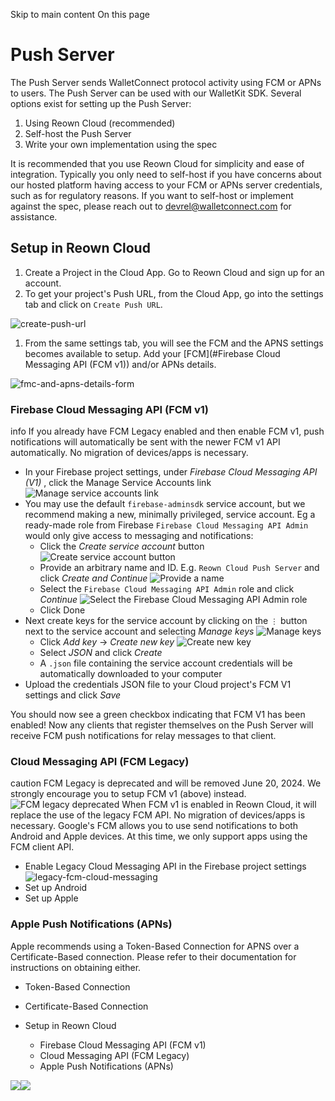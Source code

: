 Skip to main content
On this page
# Push Server
The Push Server sends WalletConnect protocol activity using FCM or APNs to users. The Push Server can be used with our WalletKit SDK.
Several options exist for setting up the Push Server:
  1. Using Reown Cloud (recommended)
  2. Self-host the Push Server
  3. Write your own implementation using the spec


It is recommended that you use Reown Cloud for simplicity and ease of integration. Typically you only need to self-host if you have concerns about our hosted platform having access to your FCM or APNs server credentials, such as for regulatory reasons. If you want to self-host or implement against the spec, please reach out to devrel@walletconnect.com for assistance.
## Setup in Reown Cloud​
  1. Create a Project in the Cloud App. Go to Reown Cloud and sign up for an account.
  2. To get your project's Push URL, from the Cloud App, go into the settings tab and click on `Create Push URL`.


![create-push-url](https://docs.reown.com/assets/images/create-push-url-87c9ea1988a577b4bb1ae9063aa48a34.png)
  1. From the same settings tab, you will see the FCM and the APNS settings becomes available to setup. Add your [FCM](#Firebase Cloud Messaging API (FCM v1)) and/or APNs details.


![fmc-and-apns-details-form](https://docs.reown.com/assets/images/apns-fmc-details-8db901cb282835bca4c1dc5992f14359.png)
### Firebase Cloud Messaging API (FCM v1)​
info
If you already have FCM Legacy enabled and then enable FCM v1, push notifications will automatically be sent with the newer FCM v1 API automatically. No migration of devices/apps is necessary.
  * In your Firebase project settings, under _Firebase Cloud Messaging API (V1)_ , click the Manage Service Accounts link ![Manage service accounts link](https://docs.reown.com/assets/images/push-fcmv1-manage-service-accounts-053f3c94a957d9158ab0c7a5afcfb8d2.png)
  * You may use the default `firebase-adminsdk` service account, but we recommend making a new, minimally privileged, service account. Eg a ready-made role from Firebase `Firebase Cloud Messaging API Admin` would only give access to messaging and notifications: 
    * Click the _Create service account_ button ![Create service account button](https://docs.reown.com/assets/images/push-fcmv1-create-sa-button-5b06168e99a23868adfcfcfdbe1942c7.png)
    * Provide an arbitrary name and ID. E.g. `Reown Cloud Push Server` and click _Create and Continue_ ![Provide a name](https://docs.reown.com/assets/images/push-fcmv1-create-sa-0a8b4ab2f053537e13cace9d86decf69.png)
    * Select the `Firebase Cloud Messaging API Admin` role and click _Continue_ ![Select the Firebase Cloud Messaging API Admin role](https://docs.reown.com/assets/images/push-fcmv1-create-sa-grants-7f649753272bdd4fc090da667df6805e.png)
    * Click Done
  * Next create keys for the service account by clicking on the `⋮` button next to the service account and selecting _Manage keys_ ![Manage keys](https://docs.reown.com/assets/images/push-fcmv1-sa-manage-keys-b128f1d763d58ef8ff965cc53f651bf9.png)
    * Click _Add key_ -> _Create new key_ ![Create new key](https://docs.reown.com/assets/images/push-fcmv1-sa-new-key-fb58af79a3623860552b52b5d556a93a.png)
    * Select _JSON_ and click _Create_
    * A `.json` file containing the service account credentials will be automatically downloaded to your computer
  * Upload the credentials JSON file to your Cloud project's FCM V1 settings and click _Save_


You should now see a green checkbox indicating that FCM V1 has been enabled! Now any clients that register themselves on the Push Server will receive FCM push notifications for relay messages to that client.
### Cloud Messaging API (FCM Legacy)​
caution
FCM Legacy is deprecated and will be removed June 20, 2024. We strongly encourage you to setup FCM v1 (above) instead.
![FCM legacy deprecated](https://docs.reown.com/assets/images/push-fcm-legacy-deprecated-73ece0ba4b43ae6dc7db4cabb9406c37.png)
When FCM v1 is enabled in Reown Cloud, it will replace the use of the legacy FCM API. No migration of devices/apps is necessary.
Google's FCM allows you to use send notifications to both Android and Apple devices. At this time, we only support apps using the FCM client API.
  * Enable Legacy Cloud Messaging API in the Firebase project settings ![legacy-fcm-cloud-messaging](https://docs.reown.com/assets/images/legacy-fcm-cloud-messaging-api-67fc7c7f75f36bf8edb7df1030d82615.png)
  * Set up Android
  * Set up Apple


### Apple Push Notifications (APNs)​
Apple recommends using a Token-Based Connection for APNS over a Certificate-Based connection. Please refer to their documentation for instructions on obtaining either.
  * Token-Based Connection
  * Certificate-Based Connection


  * Setup in Reown Cloud
    * Firebase Cloud Messaging API (FCM v1)
    * Cloud Messaging API (FCM Legacy)
    * Apple Push Notifications (APNs)


![](https://t.co/1/i/adsct?bci=4&dv=America%2FToronto%26en-US%26Google%20Inc.%26MacIntel%26255%261080%26600%266%2624%261080%26600%260%26na&eci=3&event=%7B%7D&event_id=cbeb6de8-d499-4d8a-940c-c08866bd3fa2&integration=gtm&p_id=Twitter&p_user_id=0&pl_id=638a6ede-21c0-4d8c-8f93-4df5eccd5024&tw_document_href=https%3A%2F%2Fdocs.reown.com%2Fadvanced%2Fpush-server&tw_iframe_status=0&txn_id=oo02q&type=javascript&version=2.3.31)![](https://analytics.twitter.com/1/i/adsct?bci=4&dv=America%2FToronto%26en-US%26Google%20Inc.%26MacIntel%26255%261080%26600%266%2624%261080%26600%260%26na&eci=3&event=%7B%7D&event_id=cbeb6de8-d499-4d8a-940c-c08866bd3fa2&integration=gtm&p_id=Twitter&p_user_id=0&pl_id=638a6ede-21c0-4d8c-8f93-4df5eccd5024&tw_document_href=https%3A%2F%2Fdocs.reown.com%2Fadvanced%2Fpush-server&tw_iframe_status=0&txn_id=oo02q&type=javascript&version=2.3.31)

